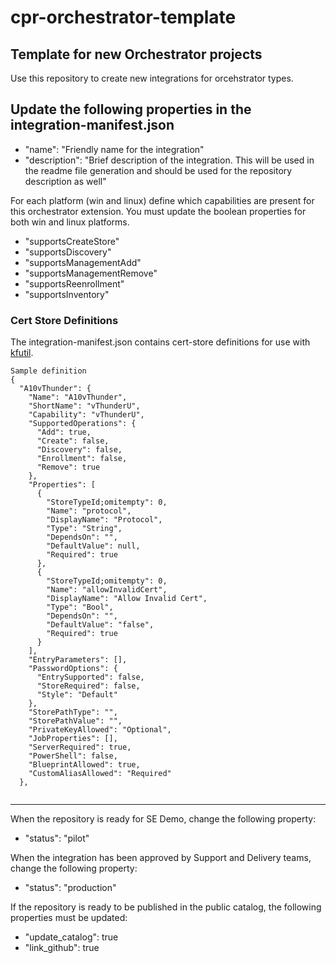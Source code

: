 # cpr-orchestrator-template

## Template for new Orchestrator projects

Use this repository to create new integrations for orcehstrator types. 


## Update the following properties in the integration-manifest.json

* "name": "Friendly name for the integration"
* "description": "Brief description of the integration. This will be used in the readme file generation and should be used for the repository description as well"

For each platform (win and linux) define which capabilities are present for this orchestrator extension. You must update the boolean properties for both win and linux platforms.

* "supportsCreateStore"
* "supportsDiscovery"
* "supportsManagementAdd"
* "supportsManagementRemove"
* "supportsReenrollment"
* "supportsInventory"

### Cert Store Definitions

The integration-manifest.json contains cert-store definitions for use with [kfutil](https://github.com/keyfactor/kfutil).
```
Sample definition
{
  "A10vThunder": {
    "Name": "A10vThunder",
    "ShortName": "vThunderU",
    "Capability": "vThunderU",
    "SupportedOperations": {
      "Add": true,
      "Create": false,
      "Discovery": false,
      "Enrollment": false,
      "Remove": true
    },
    "Properties": [
      {
        "StoreTypeId;omitempty": 0,
        "Name": "protocol",
        "DisplayName": "Protocol",
        "Type": "String",
        "DependsOn": "",
        "DefaultValue": null,
        "Required": true
      },
      {
        "StoreTypeId;omitempty": 0,
        "Name": "allowInvalidCert",
        "DisplayName": "Allow Invalid Cert",
        "Type": "Bool",
        "DependsOn": "",
        "DefaultValue": "false",
        "Required": true
      }
    ],
    "EntryParameters": [],
    "PasswordOptions": {
      "EntrySupported": false,
      "StoreRequired": false,
      "Style": "Default"
    },
    "StorePathType": "",
    "StorePathValue": "",
    "PrivateKeyAllowed": "Optional",
    "JobProperties": [],
    "ServerRequired": true,
    "PowerShell": false,
    "BlueprintAllowed": true,
    "CustomAliasAllowed": "Required"
  },
  
```

----

When the repository is ready for SE Demo, change the following property:
* "status": "pilot"

When the integration has been approved by Support and Delivery teams, change the following property:
* "status": "production"

If the repository is ready to be published in the public catalog, the following properties must be updated:
* "update_catalog": true
* "link_github": true
